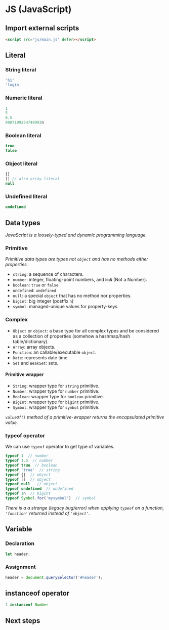 # JS (JavaScript)
## Import external scripts
```html
<script src="js/main.js" defer></script>
```
## Literal
### String literal
```js
'h1'
'login'
```
### Numeric literal
```js
1
5
8.5
9007199254740993n
```
### Boolean literal
```js
true
false
```
### Object literal
```js
{}
[] // also array literal
null
```
### Undefined literal
```js
undefined
```
## Data types
*JavaScript is a loosely-typed and dynamic programming language.*
### Primitive
*Primitive data types are types not `object` and has no methods either properties.* 
- `string`: a sequence of characters.
- `number`: integer, floating-point numbers, and `NaN` (Not a Number).
- `boolean`: `true` or `false`
- `undefined`: `undefined`
- `null`: a special `object` that has no method nor properties.
- `bigint`: big integer (postfix `n`)
- `symbol`: managed-unique values for property-keys.
### Complex
- `Object` or `object`: a base type for all complex types and be considered as a collection of properties (somehow a hashmap/hash table/dictionary).
- `Array`: array objects.
- `Function`: an callable/executable `object`.
- `Date`: represents date time.
- `Set` and `WeakSet`: sets.
#### Primitive wrapper
- `String`: wrapper type for `string` primitive.
- `Number`: wrapper type for `number` primitive.
- `Boolean`: wrapper type for `boolean` primitive.
- `BigInt`: wrapper type for `bigint` primitive.
- `Symbol`: wrapper type for `symbol` primitive.

*`valueOf()` method of a primitive-wrapper returns the encapsulated primitive value.*
### typeof operator
We can use `typeof` operator to get type of variables.
```js
typeof 1  // number
typeof 1.5  // number
typeof true  // boolean
typeof 'true'  // string
typeof {}  // object
typeof []  // object
typeof null   // object
typeof undefined  // undefined
typeof 1n  // bigint
typeof Symbol.for('mysymbol')  // symbol
```

*There is a a strange (legacy bug/error) when applying `typeof` on a function, `'function'` returned instead of `'object'`.*
## Variable
### Declaration
```js
let header;
```
### Assignment
```js
header = document.querySelector('#header');
```
## instanceof operator
```js
1 instanceof Number
```
## Next steps
